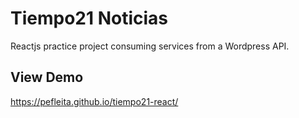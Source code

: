 # Tiempo21 Noticias

Reactjs practice project consuming services from a Wordpress API.

## View Demo

https://pefleita.github.io/tiempo21-react/
